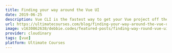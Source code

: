 ```yaml
---
title: Finding your way around the Vue UI
date: 2019-06-25
description: Vue CLI is the fastest way to get your Vue project off the ground and it also comes with a really cool graphical user interface that allows you to easily modify your project’s configuration, run linters, search for and install plugins, analyse your bundle with webpack and more.
url: https://ultimatecourses.com/blog/finding-your-way-around-the-vue-ui
image: v1630862638/debbie.codes/featured-posts/finding-way-round-vue-ui_gmgzf1
provider: cloudinary
tags: [vue]
platform: Ultimate Courses
---
```

